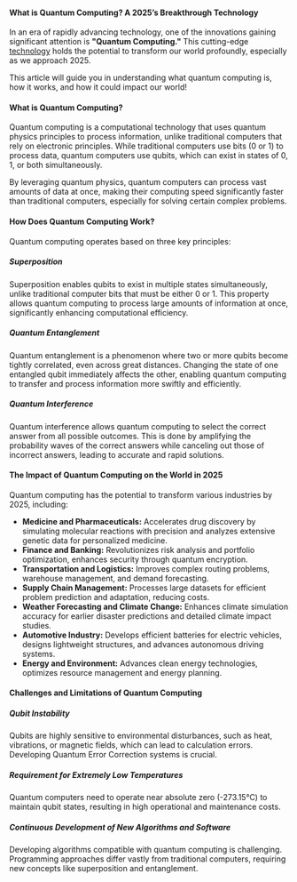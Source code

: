 #### What is Quantum Computing? A 2025’s Breakthrough Technology

In an era of rapidly advancing technology, one of the innovations gaining significant attention is **"Quantum Computing."** This cutting-edge [technology](https://www.jenosize.com/en/service/technology) holds the potential to transform our world profoundly, especially as we approach 2025.

This article will guide you in understanding what quantum computing is, how it works, and how it could impact our world!

#### What is Quantum Computing?

Quantum computing is a computational technology that uses quantum physics principles to process information, unlike traditional computers that rely on electronic principles. While traditional computers use bits (0 or 1) to process data, quantum computers use qubits, which can exist in states of 0, 1, or both simultaneously.

By leveraging quantum physics, quantum computers can process vast amounts of data at once, making their computing speed significantly faster than traditional computers, especially for solving certain complex problems.

#### How Does Quantum Computing Work?

Quantum computing operates based on three key principles:

##### Superposition

Superposition enables qubits to exist in multiple states simultaneously, unlike traditional computer bits that must be either 0 or 1. This property allows quantum computing to process large amounts of information at once, significantly enhancing computational efficiency.

##### Quantum Entanglement

Quantum entanglement is a phenomenon where two or more qubits become tightly correlated, even across great distances. Changing the state of one entangled qubit immediately affects the other, enabling quantum computing to transfer and process information more swiftly and efficiently.

##### Quantum Interference

Quantum interference allows quantum computing to select the correct answer from all possible outcomes. This is done by amplifying the probability waves of the correct answers while canceling out those of incorrect answers, leading to accurate and rapid solutions.

#### The Impact of Quantum Computing on the World in 2025

Quantum computing has the potential to transform various industries by 2025, including:

- **Medicine and Pharmaceuticals:** Accelerates drug discovery by simulating molecular reactions with precision and analyzes extensive genetic data for personalized medicine.
- **Finance and Banking:** Revolutionizes risk analysis and portfolio optimization, enhances security through quantum encryption.
- **Transportation and Logistics:** Improves complex routing problems, warehouse management, and demand forecasting.
- **Supply Chain Management:** Processes large datasets for efficient problem prediction and adaptation, reducing costs.
- **Weather Forecasting and Climate Change:** Enhances climate simulation accuracy for earlier disaster predictions and detailed climate impact studies.
- **Automotive Industry:** Develops efficient batteries for electric vehicles, designs lightweight structures, and advances autonomous driving systems.
- **Energy and Environment:** Advances clean energy technologies, optimizes resource management and energy planning.

#### Challenges and Limitations of Quantum Computing

##### Qubit Instability

Qubits are highly sensitive to environmental disturbances, such as heat, vibrations, or magnetic fields, which can lead to calculation errors. Developing Quantum Error Correction systems is crucial.

##### Requirement for Extremely Low Temperatures

Quantum computers need to operate near absolute zero (-273.15°C) to maintain qubit states, resulting in high operational and maintenance costs.

##### Continuous Development of New Algorithms and Software

Developing algorithms compatible with quantum computing is challenging. Programming approaches differ vastly from traditional computers, requiring new concepts like superposition and entanglement.
